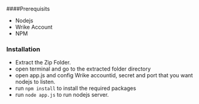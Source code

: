 ####Prerequisits
- Nodejs 
- Wrike Account
- NPM


### Installation
- Extract the Zip Folder.
- open terminal and go to the extracted folder directory
- open app.js and config  Wrike accountid, secret and port that you want nodejs to listen.
- run `npm install` to install the required packages
- run `node app.js` to run nodejs server. 
